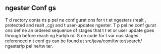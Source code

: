 ##  ngester Conf gs
T  d rectory conta ns p pel ne conf gurat ons for t  t et  ngesters (realt  , protected and realt  _cg) and t  user-updates  ngester. T  p pel ne conf gurat ons def ne an ordered sequence of stages that t  t et or user update goes through before reach ng Earlyb rd. S ce code for t  var ous stages referenced  n t  conf gs can be found at src/java/com/tw ter/search/ ngester/p pel ne/tw ter.
